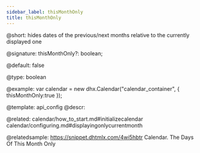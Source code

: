 ```yaml
---
sidebar_label: thisMonthOnly
title: thisMonthOnly
---          
```


@short: hides dates of the previous/next months relative to the currently displayed one

@signature: thisMonthOnly?: boolean;

@default: false


@type: boolean

@example: 
var calendar = new dhx.Calendar("calendar_container", {
   thisMonthOnly:true
});


@template:	api_config
@descr: 


@related:
calendar/how_to_start.md#initializecalendar
calendar/configuring.md#displayingonlycurrentmonth

@relatedsample:
https://snippet.dhtmlx.com/4wi5hbtr	Calendar. The Days Of This Month Only